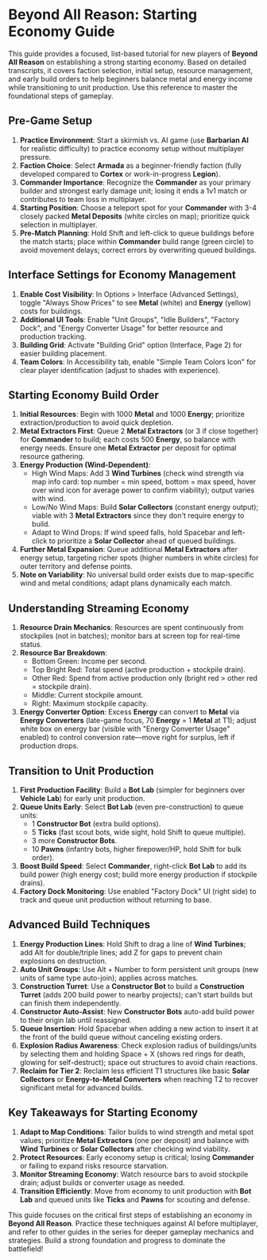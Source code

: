 # Beyond All Reason: Starting Economy Guide

This guide provides a focused, list-based tutorial for new players of **Beyond All Reason** on establishing a strong starting economy. Based on detailed transcripts, it covers faction selection, initial setup, resource management, and early build orders to help beginners balance metal and energy income while transitioning to unit production. Use this reference to master the foundational steps of gameplay.

## Pre-Game Setup
1. **Practice Environment**: Start a skirmish vs. AI game (use **Barbarian AI** for realistic difficulty) to practice economy setup without multiplayer pressure.
2. **Faction Choice**: Select **Armada** as a beginner-friendly faction (fully developed compared to **Cortex** or work-in-progress **Legion**).
3. **Commander Importance**: Recognize the **Commander** as your primary builder and strongest early damage unit; losing it ends a 1v1 match or contributes to team loss in multiplayer.
4. **Starting Position**: Choose a teleport spot for your **Commander** with 3-4 closely packed **Metal Deposits** (white circles on map); prioritize quick selection in multiplayer.
5. **Pre-Match Planning**: Hold Shift and left-click to queue buildings before the match starts; place within **Commander** build range (green circle) to avoid movement delays; correct errors by overwriting queued buildings.

## Interface Settings for Economy Management
1. **Enable Cost Visibility**: In Options > Interface (Advanced Settings), toggle "Always Show Prices" to see **Metal** (white) and **Energy** (yellow) costs for buildings.
2. **Additional UI Tools**: Enable "Unit Groups", "Idle Builders", "Factory Dock", and "Energy Converter Usage" for better resource and production tracking.
3. **Building Grid**: Activate "Building Grid" option (Interface, Page 2) for easier building placement.
4. **Team Colors**: In Accessibility tab, enable "Simple Team Colors Icon" for clear player identification (adjust to shades with experience).

## Starting Economy Build Order
1. **Initial Resources**: Begin with 1000 **Metal** and 1000 **Energy**; prioritize extraction/production to avoid quick depletion.
2. **Metal Extractors First**: Queue 2 **Metal Extractors** (or 3 if close together) for **Commander** to build; each costs 500 **Energy**, so balance with energy needs. Ensure one **Metal Extractor** per deposit for optimal resource gathering.
3. **Energy Production (Wind-Dependent)**:
   - High Wind Maps: Add 3 **Wind Turbines** (check wind strength via map info card: top number = min speed, bottom = max speed, hover over wind icon for average power to confirm viability); output varies with wind.
   - Low/No Wind Maps: Build **Solar Collectors** (constant energy output); viable with 3 **Metal Extractors** since they don't require energy to build.
   - Adapt to Wind Drops: If wind speed falls, hold Spacebar and left-click to prioritize a **Solar Collector** ahead of queued buildings.
4. **Further Metal Expansion**: Queue additional **Metal Extractors** after energy setup, targeting richer spots (higher numbers in white circles) for outer territory and defense points.
5. **Note on Variability**: No universal build order exists due to map-specific wind and metal conditions; adapt plans dynamically each match.

## Understanding Streaming Economy
1. **Resource Drain Mechanics**: Resources are spent continuously from stockpiles (not in batches); monitor bars at screen top for real-time status.
2. **Resource Bar Breakdown**:
   - Bottom Green: Income per second.
   - Top Bright Red: Total spend (active production + stockpile drain).
   - Other Red: Spend from active production only (bright red > other red = stockpile drain).
   - Middle: Current stockpile amount.
   - Right: Maximum stockpile capacity.
3. **Energy Converter Option**: Excess **Energy** can convert to **Metal** via **Energy Converters** (late-game focus, 70 **Energy** = 1 **Metal** at T1); adjust white box on energy bar (visible with "Energy Converter Usage" enabled) to control conversion rate—move right for surplus, left if production drops.

## Transition to Unit Production
1. **First Production Facility**: Build a **Bot Lab** (simpler for beginners over **Vehicle Lab**) for early unit production.
2. **Queue Units Early**: Select **Bot Lab** (even pre-construction) to queue units:
   - 1 **Constructor Bot** (extra build options).
   - 5 **Ticks** (fast scout bots, wide sight, hold Shift to queue multiple).
   - 3 more **Constructor Bots**.
   - 10 **Pawns** (infantry bots, higher firepower/HP, hold Shift for bulk order).
3. **Boost Build Speed**: Select **Commander**, right-click **Bot Lab** to add its build power (high energy cost; build more energy production if stockpile drains).
4. **Factory Dock Monitoring**: Use enabled "Factory Dock" UI (right side) to track and queue unit production without returning to base.

## Advanced Build Techniques
1. **Energy Production Lines**: Hold Shift to drag a line of **Wind Turbines**; add Alt for double/triple lines; add Z for gaps to prevent chain explosions on destruction.
2. **Auto Unit Groups**: Use Alt + Number to form persistent unit groups (new units of same type auto-join); applies across matches.
3. **Construction Turret**: Use a **Constructor Bot** to build a **Construction Turret** (adds 200 build power to nearby projects); can't start builds but can finish them independently.
4. **Constructor Auto-Assist**: New **Constructor Bots** auto-add build power to their origin lab until reassigned.
5. **Queue Insertion**: Hold Spacebar when adding a new action to insert it at the front of the build queue without canceling existing orders.
6. **Explosion Radius Awareness**: Check explosion radius of buildings/units by selecting them and holding Space + X (shows red rings for death, glowing for self-destruct); space out structures to avoid chain reactions.
7. **Reclaim for Tier 2**: Reclaim less efficient T1 structures like basic **Solar Collectors** or **Energy-to-Metal Converters** when reaching T2 to recover significant metal for advanced builds.

## Key Takeaways for Starting Economy
1. **Adapt to Map Conditions**: Tailor builds to wind strength and metal spot values; prioritize **Metal Extractors** (one per deposit) and balance with **Wind Turbines** or **Solar Collectors** after checking wind viability.
2. **Protect Resources**: Early economy setup is critical; losing **Commander** or failing to expand risks resource starvation.
3. **Monitor Streaming Economy**: Watch resource bars to avoid stockpile drain; adjust builds or converter usage as needed.
4. **Transition Efficiently**: Move from economy to unit production with **Bot Lab** and queued units like **Ticks** and **Pawns** for scouting and defense.

This guide focuses on the critical first steps of establishing an economy in **Beyond All Reason**. Practice these techniques against AI before multiplayer, and refer to other guides in the series for deeper gameplay mechanics and strategies. Build a strong foundation and progress to dominate the battlefield!
